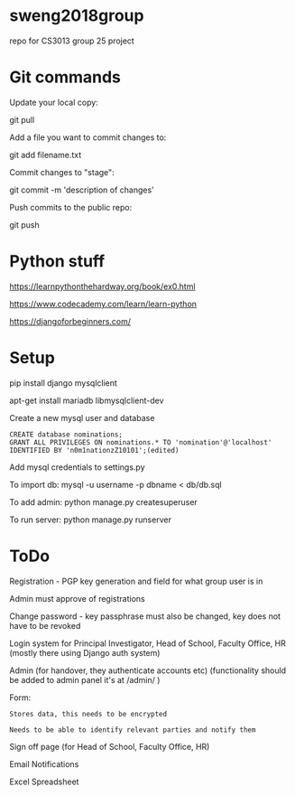 # sweng2018group
repo for CS3013 group 25 project

# Git commands
Update your local copy:

git pull 

Add a file you want to commit changes to:

git add filename.txt

Commit changes to "stage":

git commit -m 'description of changes'

Push commits to the public repo:

git push

# Python stuff
https://learnpythonthehardway.org/book/ex0.html

https://www.codecademy.com/learn/learn-python

https://djangoforbeginners.com/

# Setup

pip install django mysqlclient

apt-get install mariadb libmysqlclient-dev

Create a new mysql user and database
```
CREATE database nominations;
GRANT ALL PRIVILEGES ON nominations.* TO 'nomination'@'localhost' IDENTIFIED BY 'n0m1nationzZ10101';(edited)
```
Add mysql credentials to settings.py

To import db: mysql -u username -p dbname < db/db.sql

To add admin: python manage.py createsuperuser

To run server: python manage.py runserver

# ToDo
Registration - PGP key generation and field for what group user is in

Admin must approve of registrations

Change password - key passphrase must also be changed, key does not have to be revoked

Login system for Principal Investigator, Head of School, Faculty Office, HR		(mostly there using Django auth system)

Admin (for handover, they authenticate accounts etc)	(functionality should be added to admin panel it's at /admin/ )

Form:

	Stores data, this needs to be encrypted

	Needs to be able to identify relevant parties and notify them

Sign off page (for Head of School, Faculty Office, HR)

Email Notifications

Excel Spreadsheet
